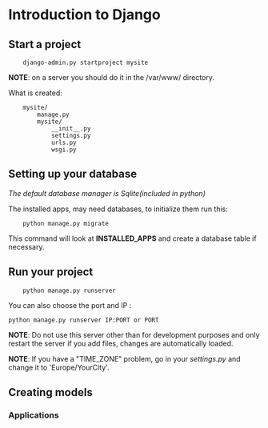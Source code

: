 Introduction to Django
======================

Start a project
---------------

		django-admin.py startproject mysite

**NOTE**: on a server you should do it in the /var/www/ directory.

What is created:

		mysite/
		    manage.py
		    mysite/
		        __init__.py
		        settings.py
		        urls.py
		        wsgi.py


Setting up your database
------------------------

*The default database manager is Sqlite(included in python)*

The installed apps, may need databases, to initialize them run this:

		python manage.py migrate

This command will look at **INSTALLED_APPS** and create a database table if necessary.

Run your project
----------------

		python manage.py runserver


You can also choose the port and IP : 

	python manage.py runserver IP:PORT or PORT

**NOTE**: Do not use this server other than for development purposes and only restart the server if you add files, changes are automatically loaded.

**NOTE**: If you have a "TIME_ZONE" problem, go in your *settings.py* and change it to 'Europe/YourCity'.

Creating models
---------------

### Applications






